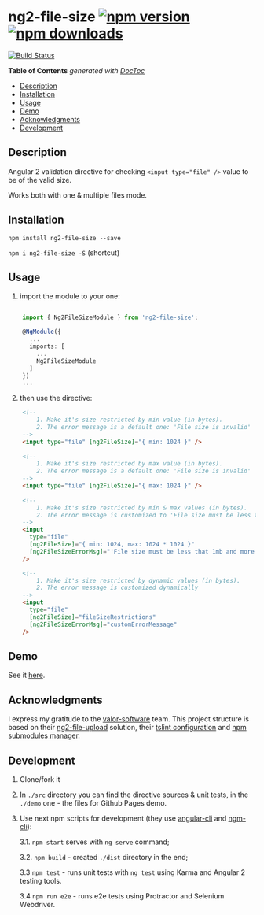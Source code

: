 # ng2-file-size [![npm version](https://badge.fury.io/js/ng2-file-size.svg)](http://badge.fury.io/js/ng2-file-size) [![npm downloads](https://img.shields.io/npm/dm/ng2-file-size.svg)](https://npmjs.org/ng2-file-size)

[![Build Status](https://travis-ci.org/pkantsedalov/ng2-file-size.svg?branch=master)](https://travis-ci.org/pkantsedalov/ng2-file-size)

<!-- START doctoc generated TOC please keep comment here to allow auto update -->
<!-- DON'T EDIT THIS SECTION, INSTEAD RE-RUN doctoc TO UPDATE -->
**Table of Contents**  *generated with [DocToc](https://github.com/thlorenz/doctoc)*

  - [Description](#description)
  - [Installation](#installation)
  - [Usage](#usage)
  - [Demo](#demo)
  - [Acknowledgments](#acknowledgments)
  - [Development](#development)

<!-- END doctoc generated TOC please keep comment here to allow auto update -->

## Description

Angular 2 validation directive for checking `<input type="file" />` value to be of the valid size.

Works both with one & multiple files mode.

## Installation
`npm install ng2-file-size --save`

`npm i ng2-file-size -S` (shortcut)

## Usage

1. import the module to your one:

```typescript

    import { Ng2FileSizeModule } from 'ng2-file-size';

    @NgModule({
      ...
      imports: [
        ...
        Ng2FileSizeModule
      ]
    })
    ...

```

2. then use the directive:

```html
    <!-- 
        1. Make it's size restricted by min value (in bytes).
        2. The error message is a default one: 'File size is invalid' 
    -->
    <input type="file" [ng2FileSize]="{ min: 1024 }" />
    
    <!-- 
        1. Make it's size restricted by max value (in bytes).
        2. The error message is a default one: 'File size is invalid'
    -->
    <input type="file" [ng2FileSize]="{ max: 1024 }" />
    
    <!-- 
        1. Make it's size restricted by min & max values (in bytes).
        2. The error message is customized to 'File size must be less that 1mb and more that 1kb!' 
    -->
    <input 
      type="file" 
      [ng2FileSize]="{ min: 1024, max: 1024 * 1024 }"
      [ng2FileSizeErrorMsg]="'File size must be less that 1mb and more that 1kb!'"
    />

    <!--
        1. Make it's size restricted by dynamic values (in bytes).
        2. The error message is customized dynamically
    -->
    <input
      type="file"
      [ng2FileSize]="fileSizeRestrictions"
      [ng2FileSizeErrorMsg]="customErrorMessage"
    />
```

## Demo
See it [here](https://pkantsedalov.github.io/ng2-file-size).

## Acknowledgments
I express my gratitude to the [valor-software](https://github.com/valor-software) team.
This project structure is based on their [ng2-file-upload](https://github.com/valor-software/ng2-file-upload) solution, their [tslint configuration](https://github.com/valor-software/tslint-config-valorsoft) and [npm submodules manager](https://www.npmjs.com/package/ngm-cli). 

## Development
1. Clone/fork it
 
2. In `./src` directory you can find the directive sources & unit tests, in the `./demo` one - the files for Github Pages demo.

3. Use next npm scripts for development (they use [angular-cli](https://github.com/angular/angular-cli) and [ngm-cli](https://www.npmjs.com/package/ngm-cli)):
 
    3.1. `npm start` serves with `ng serve` command;
    
    3.2. `npm build` - created `./dist` directory in the end;
    
    3.3 `npm test` - runs unit tests with `ng test` using Karma and Angular 2 testing tools.

    3.4 `npm run e2e` - runs e2e tests using Protractor and Selenium  Webdriver.
